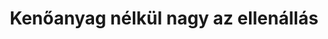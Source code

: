---
layout: riddle
title: Kenőanyag nélkül nagy az ellenállás
sha256: 6225146bf7108fefb50ead5ccae413bae05e0a6ce9ec6f9e7013e4c98157cd2f
image: normal_bdc2e7782c381004.jpg
creator: Kis-Tóth Dávid
year: 2015
---